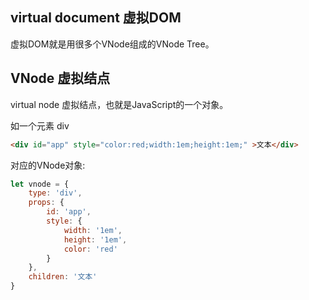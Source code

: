 ## virtual document 虚拟DOM

虚拟DOM就是用很多个VNode组成的VNode Tree。

## VNode 虚拟结点

virtual node 虚拟结点，也就是JavaScript的一个对象。

如一个元素 div
```html
<div id="app" style="color:red;width:1em;height:1em;" >文本</div>
```
对应的VNode对象:
```js
let vnode = {
    type: 'div',
    props: {
        id: 'app',
        style: {
            width: '1em',
            height: '1em',
            color: 'red'
        }
    },
    children: '文本'
}
```